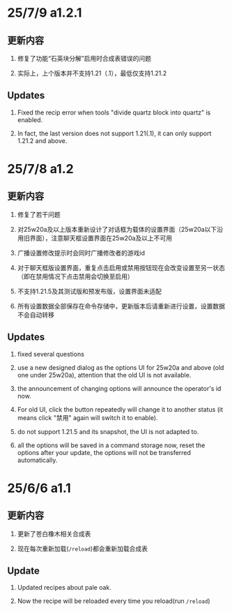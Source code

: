 # 25/7/9 a1.2.1

## 更新内容

1. 修复了功能“石英块分解”启用时合成表错误的问题

2. 实际上，上个版本并不支持1.21（.1），最低仅支持1.21.2

## Updates

1. Fixed the recip error when tools "divide quartz block into quartz" is enabled.

2. In fact, the last version does not support 1.21(.1), it can only support 1.21.2 and above.

# 25/7/8 a1.2

## 更新内容

1. 修复了若干问题

2. 对25w20a及以上版本重新设计了对话框为载体的设置界面（25w20a以下沿用旧界面），注意聊天框设置界面在25w20a及以上不可用

3. 广播设置修改提示时会同时广播修改者的游戏id

4. 对于聊天框版设置界面，重复点击启用或禁用按钮现在会改变设置至另一状态（即在禁用情况下点击禁用会切换至启用）

5. 不支持1.21.5及其测试版和预发布版，设置界面未适配

6. 所有设置数据全部保存在命令存储中，更新版本后请重新进行设置，设置数据不会自动转移

## Updates

1. fixed several questions

2. use a new designed dialog as the options UI for 25w20a and above (old one under 25w20a), attention that the old UI is not available.

3. the announcement of changing options will announce the operator's id now.

4. For old UI, click the button repeatedly will change it to another status (it means click "禁用" again will switch it to enable).

5. do not support 1.21.5 and its snapshot, the UI is not adapted to.

6. all the options will be saved in a command storage now, reset the options after your update, the options will not be transferred automatically.

# 25/6/6 a1.1

## 更新内容

1. 更新了苍白橡木相关合成表

2. 现在每次重新加载\(`/reload`\)都会重新加载合成表

## Update

1. Updated recipes about pale oak.

2. Now the recipe will be reloaded every time you reload\(run `/reload`\)